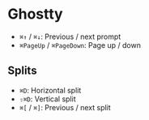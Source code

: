 # Ghostty

- `⌘↑` / `⌘↓`: Previous / next prompt
- `⌘PageUp` / `⌘PageDown`: Page up / down

## Splits

- `⌘D`: Horizontal split
- `⇧⌘D`: Vertical split
- `⌘[` / `⌘]`: Previous / next split

